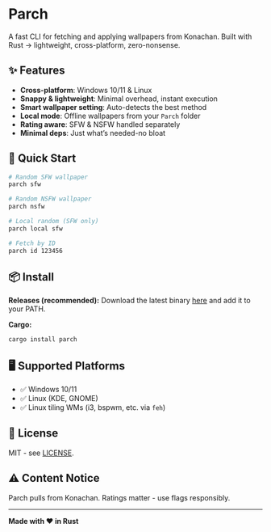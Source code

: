 # Parch

A fast CLI for fetching and applying wallpapers from Konachan.
Built with Rust → lightweight, cross-platform, zero-nonsense.

## ✨ Features

* **Cross-platform**: Windows 10/11 & Linux
* **Snappy & lightweight**: Minimal overhead, instant execution
* **Smart wallpaper setting**: Auto-detects the best method
* **Local mode**: Offline wallpapers from your `Parch` folder
* **Rating aware**: SFW & NSFW handled separately
* **Minimal deps**: Just what’s needed-no bloat

## 🚀 Quick Start

```bash
# Random SFW wallpaper
parch sfw

# Random NSFW wallpaper
parch nsfw

# Local random (SFW only)
parch local sfw

# Fetch by ID
parch id 123456
```

## 📦 Install

**Releases (recommended):**
Download the latest binary [here](https://github.com/signalbean/Parch/releases/latest) and add it to your PATH.

**Cargo:**

```bash
cargo install parch
```

## 🖥️ Supported Platforms

* ✅ Windows 10/11
* ✅ Linux (KDE, GNOME)
* ✅ Linux tiling WMs (i3, bspwm, etc. via `feh`)

## 📄 License

MIT - see [LICENSE](LICENSE).

## ⚠️ Content Notice

Parch pulls from Konachan. Ratings matter - use flags responsibly.

---

**Made with ❤️ in Rust**
